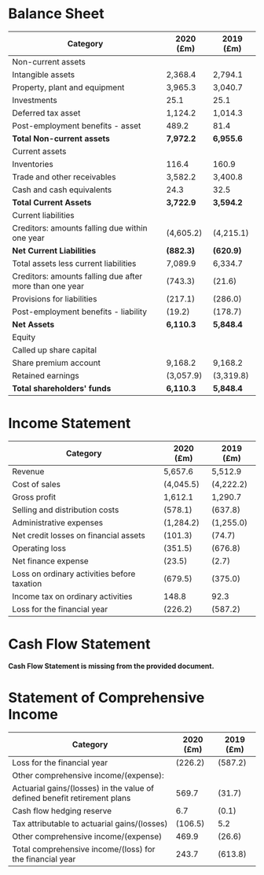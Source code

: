 # Balance Sheet
| Category                     | 2020 (£m) | 2019 (£m) |
|------------------------------|-----------|-----------|
| Non-current assets           |           |           |
| Intangible assets            | 2,368.4   | 2,794.1   |
| Property, plant and equipment | 3,965.3   | 3,040.7   |
| Investments                  | 25.1     | 25.1     |
| Deferred tax asset           | 1,124.2   | 1,014.3   |
| Post-employment benefits - asset | 489.2   | 81.4     |
| **Total Non-current assets** | **7,972.2** | **6,955.6** |
| Current assets               |           |           |
| Inventories                  | 116.4     | 160.9     |
| Trade and other receivables  | 3,582.2   | 3,400.8   |
| Cash and cash equivalents    | 24.3     | 32.5     |
| **Total Current Assets**    | **3,722.9** | **3,594.2** |
| Current liabilities           |           |           |
| Creditors: amounts falling due within one year | (4,605.2) | (4,215.1) |
| **Net Current Liabilities**    | **(882.3)** | **(620.9)** |
| Total assets less current liabilities | 7,089.9   | 6,334.7   |
| Creditors: amounts falling due after more than one year | (743.3) | (21.6)   |
| Provisions for liabilities   | (217.1)   | (286.0)   |
| Post-employment benefits - liability | (19.2)   | (178.7)   |
| **Net Assets**                | **6,110.3** | **5,848.4** |
| Equity                      |           |           |
| Called up share capital       |           |           |
| Share premium account        | 9,168.2   | 9,168.2   |
| Retained earnings            | (3,057.9) | (3,319.8) |
| **Total shareholders' funds**  | **6,110.3** | **5,848.4** |


# Income Statement
| Category                      | 2020 (£m) | 2019 (£m) |
|------------------------------|-----------|-----------|
| Revenue                      | 5,657.6   | 5,512.9   |
| Cost of sales                 | (4,045.5) | (4,222.2) |
| Gross profit                 | 1,612.1   | 1,290.7   |
| Selling and distribution costs | (578.1)   | (637.8)   |
| Administrative expenses       | (1,284.2) | (1,255.0) |
| Net credit losses on financial assets | (101.3) | (74.7) |
| Operating loss               | (351.5)   | (676.8)   |
| Net finance expense           | (23.5)   | (2.7)     |
| Loss on ordinary activities before taxation | (679.5) | (375.0) |
| Income tax on ordinary activities | 148.8   | 92.3    |
| Loss for the financial year    | (226.2)   | (587.2)   |


# Cash Flow Statement
**Cash Flow Statement is missing from the provided document.**

# Statement of Comprehensive Income
| Category                                | 2020 (£m) | 2019 (£m) |
|-----------------------------------------|-----------|-----------|
| Loss for the financial year               | (226.2)   | (587.2)   |
| Other comprehensive income/(expense): |           |           |
| Actuarial gains/(losses) in the value of defined benefit retirement plans | 569.7     | (31.7)    |
| Cash flow hedging reserve                | 6.7       | (0.1)     |
| Tax attributable to actuarial gains/(losses) | (106.5)  | 5.2       |
| Other comprehensive income/(expense)     | 469.9     | (26.6)    |
| Total comprehensive income/(loss) for the financial year | 243.7     | (613.8)   |